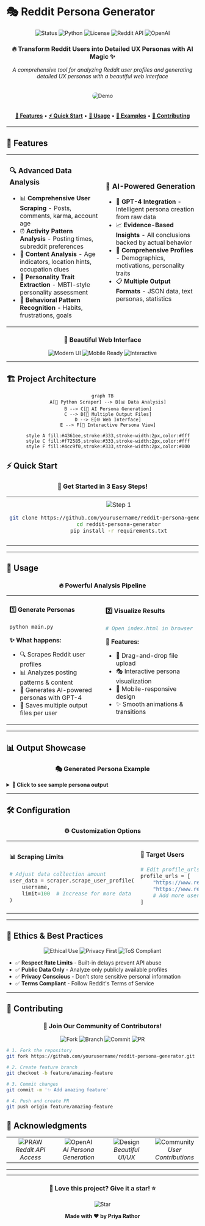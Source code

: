
# 🎭 Reddit Persona Generator

<div align="center">

<img src="https://img.shields.io/badge/🚀_Status-Active-brightgreen?style=for-the-badge&logo=github&logoColor=white" alt="Status">
<img src="https://img.shields.io/badge/Python-3.7+-blue?style=for-the-badge&logo=python&logoColor=white" alt="Python">
<img src="https://img.shields.io/badge/License-MIT-green?style=for-the-badge&logo=opensourceinitiative&logoColor=white" alt="License">
<img src="https://img.shields.io/badge/Reddit-API-FF4500?style=for-the-badge&logo=reddit&logoColor=white" alt="Reddit API">
<img src="https://img.shields.io/badge/OpenAI-GPT--4-412991?style=for-the-badge&logo=openai&logoColor=white" alt="OpenAI">

<h3>🔥 Transform Reddit Users into Detailed UX Personas with AI Magic ✨</h3>

<p><em>A comprehensive tool for analyzing Reddit user profiles and generating detailed UX personas with a beautiful web interface</em></p>

<img src="https://via.placeholder.com/800x400/4361ee/ffffff?text=🎭+Reddit+Persona+Generator+Demo" alt="Demo" style="border-radius: 10px; margin: 20px 0;">

<p>
<a href="#-features"><strong>🌟 Features</strong></a> •
<a href="#-installation"><strong>⚡ Quick Start</strong></a> •
<a href="#-usage"><strong>📖 Usage</strong></a> •
<a href="#-examples"><strong>🎨 Examples</strong></a> •
<a href="#-contributing"><strong>🤝 Contributing</strong></a>
</p>

</div>

---

## 🌟 Features

<table>
<tr>
<td width="50%">

### 🔍 **Advanced Data Analysis**
- 📊 **Comprehensive User Scraping** - Posts, comments, karma, account age
- ⏰ **Activity Pattern Analysis** - Posting times, subreddit preferences  
- 🧠 **Content Analysis** - Age indicators, location hints, occupation clues
- 🎯 **Personality Trait Extraction** - MBTI-style personality assessment
- 🔄 **Behavioral Pattern Recognition** - Habits, frustrations, goals

</td>
<td width="50%">

### 🤖 **AI-Powered Generation**
- 🧬 **GPT-4 Integration** - Intelligent persona creation from raw data
- 📈 **Evidence-Based Insights** - All conclusions backed by actual behavior
- 👤 **Comprehensive Profiles** - Demographics, motivations, personality traits
- 📋 **Multiple Output Formats** - JSON data, text personas, statistics

</td>
</tr>
</table>

<div align="center">

### 🎨 **Beautiful Web Interface**

<img src="https://img.shields.io/badge/✨_Modern_UI-Clean_&_Responsive-4361ee?style=for-the-badge" alt="Modern UI">
<img src="https://img.shields.io/badge/📱_Mobile_Ready-100%25_Responsive-f72585?style=for-the-badge" alt="Mobile Ready">
<img src="https://img.shields.io/badge/🎭_Interactive-Real--time_Visualization-4cc9f0?style=for-the-badge" alt="Interactive">

</div>

---

## 🏗️ Project Architecture

<div align="center">

```mermaid
graph TB
    A[🐍 Python Scraper] --> B[📊 Data Analysis]
    B --> C[🤖 AI Persona Generation]
    C --> D[💾 Multiple Output Files]
    D --> E[🌐 Web Interface]
    E --> F[👤 Interactive Persona View]
    
    style A fill:#4361ee,stroke:#333,stroke-width:2px,color:#fff
    style C fill:#f72585,stroke:#333,stroke-width:2px,color:#fff
    style F fill:#4cc9f0,stroke:#333,stroke-width:2px,color:#000
```

</div>



## ⚡ Quick Start

<div align="center">

### 🚀 **Get Started in 3 Easy Steps!**

</div>

<table>
<tr>
<td align="center" width="33%">

<img src="https://img.shields.io/badge/STEP_1-Clone_&_Install-4361ee?style=for-the-badge&logo=git&logoColor=white" alt="Step 1">

```bash
git clone https://github.com/yourusername/reddit-persona-generator.git
cd reddit-persona-generator
pip install -r requirements.txt
```

</td>
<td align="center" width="33%">

<img src="https://img.shields.io/badge/STEP_2-Configure_APIs-f72585?style=for-the-badge&logo=key&logoColor=white" alt="Step 2">

```python
# Edit main.py
REDDIT_CLIENT_ID = "your_id"
REDDIT_CLIENT_SECRET = "your_secret"
OPENAI_API_KEY = "your_key"
```

</td>
<td align="center" width="33%">

<img src="https://img.shields.io/badge/STEP_3-Run_&_Analyze-4cc9f0?style=for-the-badge&logo=play&logoColor=white" alt="Step 3">

```bash
python main.py
# Open index.html
# Upload generated files
```

</td>
</tr>
</table>

---

## 🎯 Usage

<div align="center">

### 🔥 **Powerful Analysis Pipeline**

</div>

<table>
<tr>
<td width="50%">

#### 1️⃣ **Generate Personas**
```bash
python main.py
```

**✨ What happens:**
- 🔍 Scrapes Reddit user profiles
- 📊 Analyzes posting patterns & content
- 🤖 Generates AI-powered personas with GPT-4
- 💾 Saves multiple output files per user

</td>
<td width="50%">

#### 2️⃣ **Visualize Results**
```bash
# Open index.html in browser
```

**🎨 Features:**
- 📁 Drag-and-drop file upload
- 🎭 Interactive persona visualization
- 📱 Mobile-responsive design
- ✨ Smooth animations & transitions

</td>
</tr>
</table>

---

## 📊 Output Showcase

<div align="center">

### 🎭 **Generated Persona Example**

</div>

<details>
<summary><strong>👤 Click to see sample persona output</strong></summary>

```
🎭 USER PERSONA: TechEnthusiast2024
👤 Age: 28
💼 Occupation: Software Developer
📍 Location: San Francisco, CA
💕 Status: Single
🎯 Tier: Early Adopter
🏷️ Archetype: The Innovator

📈 MOTIVATIONS (1-10 scale):
- ⚡ Convenience: 9 - Values efficient, streamlined solutions
- 🏃 Speed: 8 - Appreciates quick results and fast performance
- 🧠 Learning: 9 - Constantly seeking new knowledge and skills
- 🤝 Community: 7 - Enjoys collaborative environments

🧬 PERSONALITY TRAITS (MBTI-style):
- 🤫 Introversion ↔ Extroversion: 6/10 - Balanced social energy
- 🔮 Intuition ↔ Sensing: 8/10 - Big picture thinker
- 💭 Thinking ↔ Feeling: 7/10 - Logic-driven decisions
- 🎯 Judging ↔ Perceiving: 6/10 - Structured but flexible

🎯 BEHAVIOR & HABITS:
- 🌙 Most active during evening hours (7-11 PM)
- 💬 Prefers detailed, technical discussions
- 🏅 Frequently helps others with coding problems
- 📚 Shares learning resources and tutorials

😤 FRUSTRATIONS:
- 🐌 Slow or inefficient software tools
- 📖 Poor documentation and unclear instructions
- 🔄 Repetitive, manual processes

🎯 GOALS & NEEDS:
- 🚀 Stay current with emerging technologies
- 🏗️ Build innovative side projects
- 🌐 Contribute to open-source community
- 💰 Advance career in tech leadership

💬 QUOTE:
"I just want tools that work reliably without requiring a PhD to operate."
```

</details>

---

## 🛠️ Configuration

<div align="center">

### ⚙️ **Customization Options**

</div>

<table>
<tr>
<td width="50%">

#### 📊 **Scraping Limits**
```python
# Adjust data collection amount
user_data = scraper.scrape_user_profile(
    username, 
    limit=100  # Increase for more data
)
```

</td>
<td width="50%">

#### 🎯 **Target Users**
```python
# Edit profile_urls in main.py
profile_urls = [
    "https://www.reddit.com/user/username1/",
    "https://www.reddit.com/user/username2/",
    # Add more users here
]
```

</td>
</tr>
</table>

---

## 🚨 Ethics & Best Practices

<div align="center">

<img src="https://img.shields.io/badge/⚖️_Ethical_Use-Respect_Privacy-green?style=for-the-badge" alt="Ethical Use">
<img src="https://img.shields.io/badge/🔒_Privacy_First-Public_Data_Only-blue?style=for-the-badge" alt="Privacy First">
<img src="https://img.shields.io/badge/📋_ToS_Compliant-Reddit_API_Rules-orange?style=for-the-badge" alt="ToS Compliant">

</div>

- ✅ **Respect Rate Limits** - Built-in delays prevent API abuse
- ✅ **Public Data Only** - Analyze only publicly available profiles
- ✅ **Privacy Conscious** - Don't store sensitive personal information
- ✅ **Terms Compliant** - Follow Reddit's Terms of Service

---

## 🤝 Contributing

<div align="center">

### 🌟 **Join Our Community of Contributors!**

<img src="https://img.shields.io/badge/🍴_Fork-Repository-4361ee?style=for-the-badge&logo=github&logoColor=white" alt="Fork">
<img src="https://img.shields.io/badge/🌿_Create-Feature_Branch-f72585?style=for-the-badge&logo=git&logoColor=white" alt="Branch">
<img src="https://img.shields.io/badge/📝_Commit-Changes-4cc9f0?style=for-the-badge&logo=github&logoColor=white" alt="Commit">
<img src="https://img.shields.io/badge/🚀_Push-&_PR-green?style=for-the-badge&logo=github&logoColor=white" alt="PR">

</div>

```bash
# 1. Fork the repository
git fork https://github.com/yourusername/reddit-persona-generator.git

# 2. Create feature branch
git checkout -b feature/amazing-feature

# 3. Commit changes
git commit -m '✨ Add amazing feature'

# 4. Push and create PR
git push origin feature/amazing-feature
```

## 🙏 Acknowledgments

<div align="center">

<table>
<tr>
<td align="center" width="25%">
<img src="https://img.shields.io/badge/🐍_PRAW-Reddit_API-FF4500?style=for-the-badge&logo=reddit&logoColor=white" alt="PRAW">
<br><em>Reddit API Access</em>
</td>
<td align="center" width="25%">
<img src="https://img.shields.io/badge/🤖_OpenAI-GPT--4-412991?style=for-the-badge&logo=openai&logoColor=white" alt="OpenAI">
<br><em>AI Persona Generation</em>
</td>
<td align="center" width="25%">
<img src="https://img.shields.io/badge/🎨_Modern-Design-4361ee?style=for-the-badge&logo=css3&logoColor=white" alt="Design">
<br><em>Beautiful UI/UX</em>
</td>
<td align="center" width="25%">
<img src="https://img.shields.io/badge/🌟_Community-Feedback-f72585?style=for-the-badge&logo=github&logoColor=white" alt="Community">
<br><em>User Contributions</em>
</td>
</tr>
</table>

</div>

---

<div align="center">


---

### 🌟 **Love this project? Give it a star!** ⭐

<img src="https://img.shields.io/badge/⭐_Star-This_Repo-gold?style=for-the-badge&logo=github&logoColor=white" alt="Star">

**Made with ❤️ by Priya Rathor**

</div>
